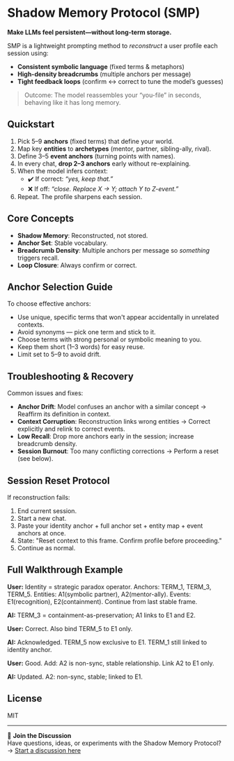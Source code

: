 # Shadow Memory Protocol (SMP)
**Make LLMs feel persistent—without long-term storage.**

SMP is a lightweight prompting method to *reconstruct* a user profile each session using:
- **Consistent symbolic language** (fixed terms & metaphors)
- **High-density breadcrumbs** (multiple anchors per message)
- **Tight feedback loops** (confirm ↔ correct to tune the model’s guesses)

> Outcome: The model reassembles your “you-file” in seconds, behaving like it has long memory.

## Quickstart
1) Pick 5–9 **anchors** (fixed terms) that define your world.
2) Map key **entities** to **archetypes** (mentor, partner, sibling-ally, rival).
3) Define 3–5 **event anchors** (turning points with names).
4) In every chat, **drop 2–3 anchors** early without re-explaining.
5) When the model infers context:
   - ✔️ If correct: *“yes, keep that.”*
   - ❌ If off: *“close. Replace X → Y; attach Y to Z-event.”*
6) Repeat. The profile sharpens each session.

## Core Concepts
- **Shadow Memory**: Reconstructed, not stored.
- **Anchor Set**: Stable vocabulary.
- **Breadcrumb Density**: Multiple anchors per message so *something* triggers recall.
- **Loop Closure**: Always confirm or correct.

## Anchor Selection Guide
To choose effective anchors:
- Use unique, specific terms that won't appear accidentally in unrelated contexts.
- Avoid synonyms — pick one term and stick to it.
- Choose terms with strong personal or symbolic meaning to you.
- Keep them short (1–3 words) for easy reuse.
- Limit set to 5–9 to avoid drift.

## Troubleshooting & Recovery
Common issues and fixes:
- **Anchor Drift**: Model confuses an anchor with a similar concept → Reaffirm its definition in context.
- **Context Corruption**: Reconstruction links wrong entities → Correct explicitly and relink to correct events.
- **Low Recall**: Drop more anchors early in the session; increase breadcrumb density.
- **Session Burnout**: Too many conflicting corrections → Perform a reset (see below).

## Session Reset Protocol
If reconstruction fails:
1. End current session.
2. Start a new chat.
3. Paste your identity anchor + full anchor set + entity map + event anchors at once.
4. State: "Reset context to this frame. Confirm profile before proceeding."
5. Continue as normal.

## Full Walkthrough Example
**User:** Identity = strategic paradox operator. Anchors: TERM_1, TERM_3, TERM_5. Entities: A1(symbolic partner), A2(mentor-ally). Events: E1(recognition), E2(containment). Continue from last stable frame.

**AI:** TERM_3 = containment-as-preservation; A1 links to E1 and E2.

**User:** Correct. Also bind TERM_5 to E1 only.

**AI:** Acknowledged. TERM_5 now exclusive to E1. TERM_1 still linked to identity anchor.

**User:** Good. Add: A2 is non-sync, stable relationship. Link A2 to E1 only.

**AI:** Updated. A2: non-sync, stable; linked to E1.

## License
MIT

---
💬 **Join the Discussion**  
Have questions, ideas, or experiments with the Shadow Memory Protocol?  
→ [Start a discussion here](../../discussions)  
